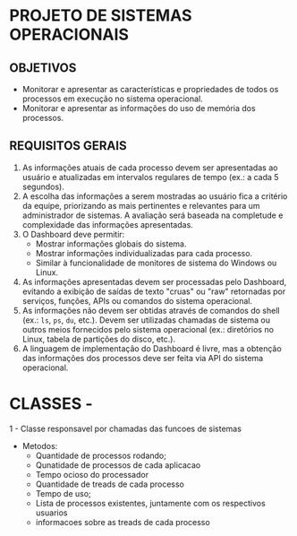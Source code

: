 # PROJETO DE SISTEMAS OPERACIONAIS

## OBJETIVOS
- Monitorar e apresentar as características e propriedades de todos os processos em execução no sistema operacional.
- Monitorar e apresentar as informações do uso de memória dos processos.

## REQUISITOS GERAIS
1. As informações atuais de cada processo devem ser apresentadas ao usuário e atualizadas em intervalos regulares de tempo (ex.: a cada 5 segundos).
2. A escolha das informações a serem mostradas ao usuário fica a critério da equipe, priorizando as mais pertinentes e relevantes para um administrador de sistemas. A avaliação será baseada na completude e complexidade das informações apresentadas.
3. O Dashboard deve permitir:
   - Mostrar informações globais do sistema.
   - Mostrar informações individualizadas para cada processo.
   - Similar à funcionalidade de monitores de sistema do Windows ou Linux.
4. As informações apresentadas devem ser processadas pelo Dashboard, evitando a exibição de saídas de texto "cruas" ou "raw" retornadas por serviços, funções, APIs ou comandos do sistema operacional.
5. As informações não devem ser obtidas através de comandos do shell (ex.: `ls`, `ps`, `du`, etc.). Devem ser utilizadas chamadas de sistema ou outros meios fornecidos pelo sistema operacional (ex.: diretórios no Linux, tabela de partições do disco, etc.).
6. A linguagem de implementação do Dashboard é livre, mas a obtenção das informações dos processos deve ser feita via API do sistema operacional.



# CLASSES -
1 - Classe responsavel por chamadas das funcoes de sistemas
   - Metodos:
      - Quantidade de processos rodando;
      - Qunatidade de processos de cada aplicacao
      - Tempo ocioso do processador
      - Quantidade de treads de cada processo
      - Tempo de uso;
      - Lista de processos existentes, juntamente com os respectivos usuarios
      - informacoes sobre as treads de cada processo